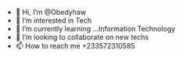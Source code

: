 - 👋 Hi, I’m @Obedyhaw
- 👀 I’m interested in Tech
- 🌱 I’m currently learning ...Information Technology
- 💞️ I’m looking to collaborate on new techs
- 📫 How to reach me +233572310585

<!---
Obedyhaw/Obedyhaw is a ✨ special ✨ repository because its `README.md` (this file) appears on your GitHub profile.
You can click the Preview link to take a look at your changes.
--->
